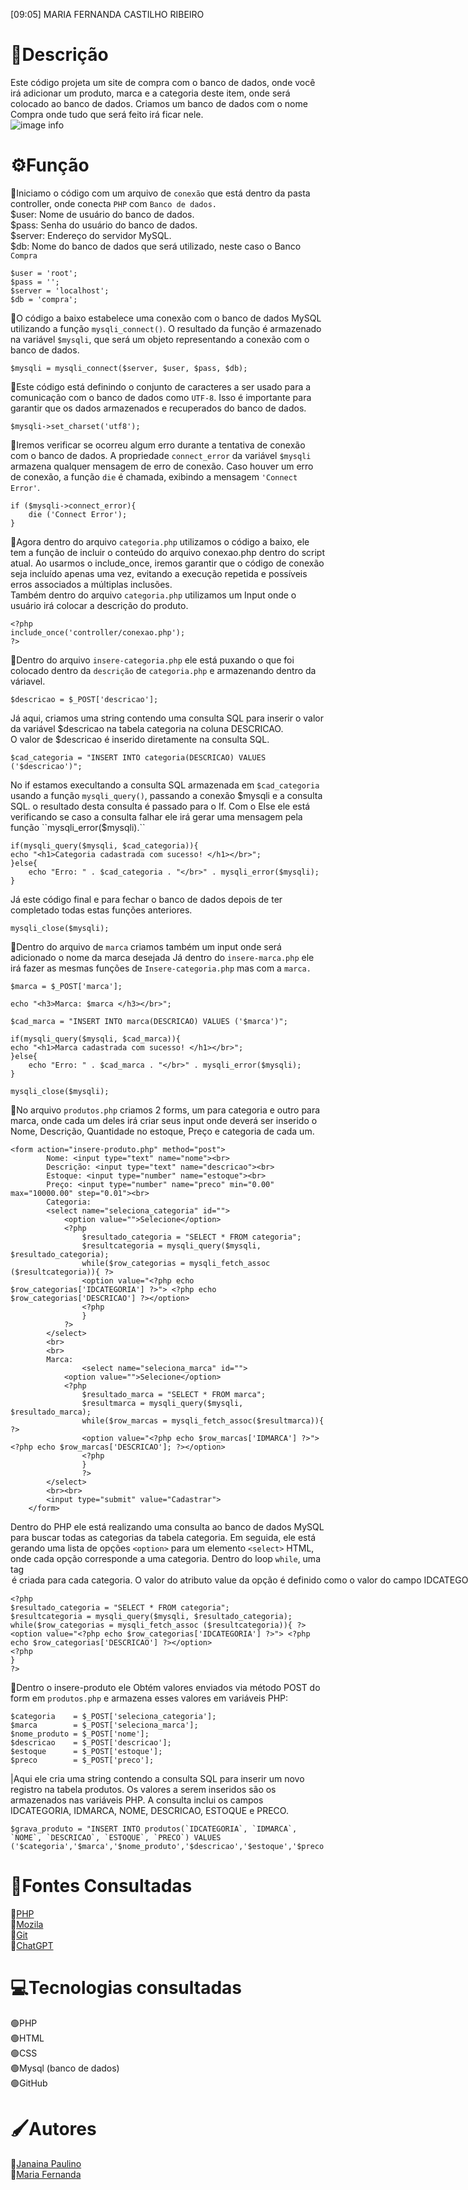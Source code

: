 [09:05] MARIA FERNANDA CASTILHO RIBEIRO
# 📃Descrição
Este código projeta um site de compra com o banco de dados, onde você irá adicionar um produto, marca e a categoria deste item, onde será colocado ao banco de dados.
Criamos um banco de dados com o nome Compra onde tudo que será feito irá ficar nele.  
![image info](_img/banco_de_dados.png)  
 
 
# ⚙️Função
🔸Iniciamo o código com um arquivo de ``conexão`` que está dentro da pasta controller, onde conecta ``PHP`` com ``Banco de dados.``  
$user: Nome de usuário do banco de dados.    
$pass: Senha do usuário do banco de dados.  
$server: Endereço do servidor MySQL.  
$db: Nome do banco de dados que será utilizado, neste caso o Banco ``Compra``  
 
    $user = 'root';  
    $pass = '';  
    $server = 'localhost';  
    $db = 'compra';  
 
🔸O código a baixo estabelece uma conexão com o banco de dados MySQL utilizando a função ``mysqli_connect()``. O resultado da função é armazenado na variável ``$mysqli``, que será um objeto representando a conexão com o banco de dados.  
 
    $mysqli = mysqli_connect($server, $user, $pass, $db);
 
🔸Este código está definindo o conjunto de caracteres a ser usado para a comunicação com o banco de dados como ``UTF-8``. Isso é importante para garantir que os dados armazenados e recuperados do banco de dados.
 
    $mysqli->set_charset('utf8');
 
🔸Iremos verificar se ocorreu algum erro durante a tentativa de conexão com o banco de dados. A propriedade ``connect_error`` da variável ``$mysqli`` armazena qualquer mensagem de erro de conexão.
Caso houver um erro de conexão, a função ``die`` é chamada, exibindo a mensagem ``'Connect Error'``.
 
    if ($mysqli->connect_error){
        die ('Connect Error');
    }  
 
🔹Agora dentro do arquivo ``categoria.php`` utilizamos o código a baixo, ele tem a função de incluir o conteúdo do arquivo conexao.php dentro do script atual. Ao usarmos o include_once, iremos garantir que o código de conexão seja incluído apenas uma vez, evitando a execução repetida e possíveis erros associados a múltiplas inclusões.  
Também dentro do arquivo ``categoria.php`` utilizamos um Input onde o usuário irá colocar a descrição do produto.
 
    <?php
    include_once('controller/conexao.php');
    ?>
 
🔹Dentro do arquivo ``insere-categoria.php`` ele está puxando o que foi colocado dentro da ``descrição`` de ``categoria.php`` e armazenando dentro da váriavel.
 
    $descricao = $_POST['descricao'];
 
Já aqui, criamos uma string contendo uma consulta SQL para inserir o valor da variável $descricao na tabela categoria na coluna DESCRICAO.  
O valor de $descricao é inserido diretamente na consulta SQL.
 
    $cad_categoria = "INSERT INTO categoria(DESCRICAO) VALUES ('$descricao')";
 
No if estamos execultando a consulta SQL armazenada em ``$cad_categoria`` usando a função ``mysqli_query()``, passando a conexão $mysqli e a consulta SQL. o resultado desta consulta é passado para o If.  
Com o Else ele está verificando se caso a consulta falhar ele irá gerar uma mensagem pela função ``mysqli_error($mysqli).``
 
 
    if(mysqli_query($mysqli, $cad_categoria)){
    echo "<h1>Categoria cadastrada com sucesso! </h1></br>";
    }else{
        echo "Erro: " . $cad_categoria . "</br>" . mysqli_error($mysqli);
    }
Já este código final e para fechar o banco de dados depois de ter completado todas estas funções anteriores.
 
    mysqli_close($mysqli);
 
🔹Dentro do arquivo de ``marca`` criamos também um input onde será adicionado o nome da marca desejada
Já dentro do ``insere-marca.php`` ele irá fazer as mesmas funções de ``Insere-categoria.php`` mas com a ``marca.``
 
    $marca = $_POST['marca'];
 
    echo "<h3>Marca: $marca </h3></br>";
 
    $cad_marca = "INSERT INTO marca(DESCRICAO) VALUES ('$marca')";
 
    if(mysqli_query($mysqli, $cad_marca)){
    echo "<h1>Marca cadastrada com sucesso! </h1></br>";
    }else{
        echo "Erro: " . $cad_marca . "</br>" . mysqli_error($mysqli);
    }
 
    mysqli_close($mysqli);
 
🔹No arquivo ``produtos.php`` criamos 2 forms, um para categoria e outro para marca, onde cada um deles irá criar seus input onde deverá ser inserido o Nome, Descrição, Quantidade no estoque, Preço e categoria de cada um.
 
    <form action="insere-produto.php" method="post">
            Nome: <input type="text" name="nome"><br>
            Descrição: <input type="text" name="descricao"><br>
            Estoque: <input type="number" name="estoque"><br>
            Preço: <input type="number" name="preco" min="0.00" max="10000.00" step="0.01"><br>
            Categoria:
            <select name="seleciona_categoria" id="">
                <option value="">Selecione</option>
                <?php
                    $resultado_categoria = "SELECT * FROM categoria";
                    $resultcategoria = mysqli_query($mysqli, $resultado_categoria);
                    while($row_categorias = mysqli_fetch_assoc ($resultcategoria)){ ?>
                    <option value="<?php echo $row_categorias['IDCATEGORIA'] ?>"> <?php echo $row_categorias['DESCRICAO'] ?></option>
                    <?php
                    }
                ?>
            </select>
            <br>
            <br>
            Marca:
                    <select name="seleciona_marca" id="">
                <option value="">Selecione</option>
                <?php
                    $resultado_marca = "SELECT * FROM marca";
                    $resultmarca = mysqli_query($mysqli, $resultado_marca);
                    while($row_marcas = mysqli_fetch_assoc($resultmarca)){ ?>
                    <option value="<?php echo $row_marcas['IDMARCA'] ?>"> <?php echo $row_marcas['DESCRICAO']; ?></option>
                    <?php
                    }
                    ?>
            </select>
            <br><br>
            <input type="submit" value="Cadastrar">
        </form>
 
Dentro do PHP ele está realizando uma consulta ao banco de dados MySQL para buscar todas as categorias da tabela categoria. Em seguida, ele está gerando uma lista de opções ``<option>`` para um elemento ``<select>`` HTML, onde cada opção corresponde a uma categoria.
Dentro do loop ``while``, uma tag <option> é criada para cada categoria. O valor do atributo value da opção é definido como o valor do campo IDCATEGORIA da linha atual.mysqli_fetch_assoc($resultcategoria) obtém uma linha de resultados da consulta como um array associativo. Cada iteração do loop processa uma linha.
O texto da opção (<?php echo $row_categorias['DESCRICAO'] ?>) é definido como o valor do campo DESCRICAO da linha atual.
Os códigos PHP são ambos iguais, a diferença é que pra Pra Categoria é usado id categoria e para marca iremos usar id marca.
 
    <?php
    $resultado_categoria = "SELECT * FROM categoria";  
    $resultcategoria = mysqli_query($mysqli, $resultado_categoria);  
    while($row_categorias = mysqli_fetch_assoc ($resultcategoria)){ ?>  
    <option value="<?php echo $row_categorias['IDCATEGORIA'] ?>"> <?php echo $row_categorias['DESCRICAO'] ?></option>  
    <?php  
    }  
    ?>  
 
🔹Dentro o insere-produto ele Obtém valores enviados via método POST do form em ``produtos.php`` e armazena esses valores em variáveis PHP:
 
    $categoria    = $_POST['seleciona_categoria'];
    $marca        = $_POST['seleciona_marca'];
    $nome_produto = $_POST['nome'];
    $descricao    = $_POST['descricao'];
    $estoque      = $_POST['estoque'];
    $preco        = $_POST['preco'];
 
|Aqui ele cria uma string contendo a consulta SQL para inserir um novo registro na tabela produtos. Os valores a serem inseridos são os armazenados nas variáveis PHP. A consulta inclui os campos IDCATEGORIA, IDMARCA, NOME, DESCRICAO, ESTOQUE e PRECO.
 
    $grava_produto = "INSERT INTO produtos(`IDCATEGORIA`, `IDMARCA`, `NOME`, `DESCRICAO`, `ESTOQUE`, `PRECO`) VALUES ('$categoria','$marca','$nome_produto','$descricao','$estoque','$preco')";
 
# 🧐Fontes Consultadas
🔴[PHP](https://www.php.net/manual/pt_BR/book.mysqli.php)  
🔴[Mozila](https://developer.mozilla.org/pt-BR/docs/Web/JavaScript/Reference/Statements/while)  
🔴[Git](https://github.com/MaferCastilho/form-CadEndereco)  
🔴[ChatGPT](https://chatgpt.com/)  
 
# 💻Tecnologias consultadas
🟢PHP  
🟢HTML  
🟢CSS  
🟢Mysql (banco de dados)  
🟢GitHub  
 
# 🖌️Autores
🩶[Janaina Paulino](https://github.com/janapaulinoo)  
💛[Maria Fernanda](https://github.com/MaferCastilho)
 